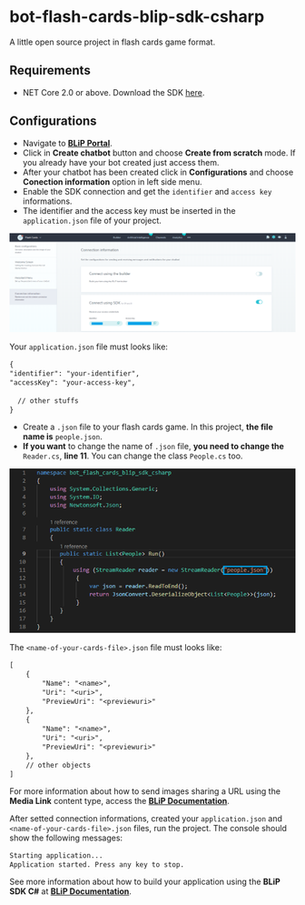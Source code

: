 # bot-flash-cards-blip-sdk-csharp

A little open source project in flash cards game format.

## Requirements

 * NET Core 2.0 or above. Download the SDK [here](https://dotnet.microsoft.com/learn/dotnet/hello-world-tutorial/intro).

## Configurations

 * Navigate to [**BLiP Portal**](https://portal.blip.ai).
 * Click in **Create chatbot** button and choose **Create from scratch** mode. If you already have your bot created just access them.
 * After your chatbot has been created click in **Configurations** and choose **Conection information** option in left side menu.
 * Enable the SDK connection and get the `identifier` and `access key` informations.
 * The identifier and the access key must be inserted in the `application.json` file of your project.

![Connection information](/Images/Connection.png)

Your `application.json` file must looks like:

	{
  	"identifier": "your-identifier",
  	"accessKey": "your-access-key",

	  // other stuffs
	}

 * Create a `.json` file to your flash cards game. In this project, **the file name is** `people.json`.
 * **If you want** to change the name of `.json` file, **you need to change the** `Reader.cs`, **line 11**. You can change the class `People.cs` too.

![Reader](/Images/Reader.png)

The `<name-of-your-cards-file>.json` file must looks like:

	[
    	{
			"Name": "<name>",
            "Uri": "<uri>",
            "PreviewUri": "<previewuri>"
        },
        {
        	"Name": "<name>",
            "Uri": "<uri>",
            "PreviewUri": "<previewuri>"
        },
        // other objects
    ]

For more information about how to send images sharing a URL using the **Media Link** content type, access the [**BLiP Documentation**](https://docs.blip.ai/?csharp#images).

After setted connection informations, created your `application.json` and `<name-of-your-cards-file>.json` files, run the project. The console should show the following messages:

	Starting application...
	Application started. Press any key to stop.

See more information about how to build your application using the **BLiP SDK C#** at [**BLiP Documentation**](https://docs.blip.ai/?csharp#using-sdk-csharp).
